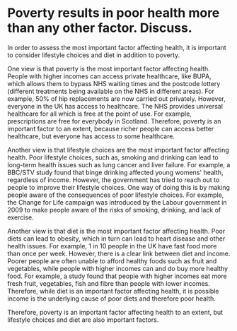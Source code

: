 # Poverty results in poor health more than any other factor. Discuss.

In order to assess the most important factor affecting health, it is important to consider lifestyle choices and diet in addition to poverty.

One view is that poverty is the most important factor affecting health. People with higher incomes can access private healthcare, like BUPA, which allows them to bypass NHS waiting times and the postcode lottery (different treatments being available on the NHS in different areas). For example, 50% of hip replacements are now carried out privately. However, everyone in the UK has access to healthcare. The NHS provides universal healthcare for all which is free at the point of use. For example, prescriptions are free for everybody in Scotland. Therefore, poverty is an important factor to an extent, because richer people can access better healthcare, but everyone has access to some healthcare.

Another view is that lifestyle choices are the most important factor affecting health. Poor lifestyle choices, such as, smoking and drinking can lead to long-term health issues such as lung cancer and liver failure. For example, a BBC/STV study found that binge drinking affected young womens' health, regardless of income. However, the government has tried to reach out to people to improve their lifestyle choices. One way of doing this is by making people aware of the consequences of poor lifestyle choices. For example, the Change for Life campaign was introduced by the Labour government in 2009 to make people aware of the risks of smoking, drinking, and lack of exercise.

Another view is that diet is the most important factor affecting health. Poor diets can lead to obesity, which in turn can lead to heart disease and other health issues. For example, 1 in 10 people in the UK have fast food more than once per week. However, there is a clear link between diet and income. Poorer people are often unable to afford healthy foods such as fruit and vegetables, while people with higher incomes can and do buy more healthy food. For example, a study found that people with higher incomes eat more fresh fruit, vegetables, fish and fibre than people with lower incomes. Therefore, while diet is an important factor affecting health, it is possible income is the underlying cause of poor diets and therefore poor health.

Therefore, poverty is an important factor affecting health to an extent, but lifestyle choices and diet are also important factors.